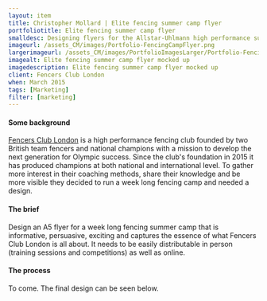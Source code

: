 ```yaml
---
layout: item
title: Christopher Mollard | Elite fencing summer camp flyer
portfoliotitle: Elite fencing summer camp flyer
smalldesc: Designing flyers for the Allstar-Uhlmann high performance summer camp
imageurl: /assets_CM/images/Portfolio-FencingCampFlyer.png
largerimageurl: /assets_CM/images/PortfolioImagesLarger/Portfolio-FencingCampFlyer.png
imagealt: Elite fencing summer camp flyer mocked up
imagedescription: Elite fencing summer camp flyer mocked up
client: Fencers Club London
when: March 2015
tags: [Marketing]
filter: [marketing]
---
```

<h4>Some background</h4>
<p>
<a href="https://www.fencersclublondon.com/" target="_blank">Fencers Club London</a> is a high performance fencing club founded by two British team fencers and national champions with a mission to develop the next generation for Olympic success.  Since the club's foundation in 2015 it has produced champions at both national and international level.  To gather more interest in their coaching methods, share their knowledge and be more visible they decided to run a week long fencing camp and needed a design.
</p>

<h4>The brief</h4>

<p>
Design an A5 flyer for a week long fencing summer camp that is informative, persuasive, exciting and captures the essence of what Fencers Club London is all about.  It needs to be easily distributable in person (training sessions and competitions) as well as online.
</p>
<h4>The process</h4>
<p>
To come.  The final design can be seen below.
</p>

<div class="dividewhite4"></div>
<!-- /Post Content -->